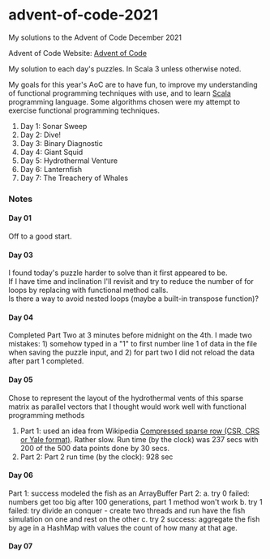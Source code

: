 # advent-of-code-2021
My solutions to the Advent of Code December 2021

Advent of Code Website:  [Advent of Code](https://adventofcode.com)

My solution to each day's puzzles.  In Scala 3 unless otherwise noted.

My goals for this year's AoC are to have fun, to improve my understanding of functional
programming techniques with use, and to learn [Scala](https://www.scala-lang.org) programming language.
Some algorithms chosen were my attempt to exercise functional programming techniques.

1. Day  1: Sonar Sweep
2. Day  2: Dive!
3. Day  3: Binary Diagnostic
4. Day  4: Giant Squid
5. Day  5: Hydrothermal Venture
6. Day  6: Lanternfish
7. Day  7: The Treachery of Whales

### Notes
#### Day 01
Off to a good start.

#### Day 03
I found today's puzzle harder to solve than it first appeared to be.  
If I have time and inclination I'll revisit and 
try to reduce the number of for loops by replacing with functional method calls.  
Is there a way to avoid nested loops (maybe a built-in transpose function)?

#### Day 04
Completed Part Two at 3 minutes before midnight on the 4th.  I made two mistakes: 1) somehow
typed in a "1" to first number line 1 of data in the file when saving the puzzle input, 
and 2) for part two I did not reload the data after part 1 completed.  

#### Day 05
Chose to represent the layout of the hydrothermal vents of this sparse matrix 
as parallel vectors that I thought
would work well with functional programming methods

1. Part 1: used an idea from Wikipedia 
[Compressed sparse row (CSR, CRS or Yale format)](https://en.wikipedia.org/wiki/Sparse_matrix#Compressed_sparse_row_(CSR,_CRS_or_Yale_format)).
Rather slow.  Run time (by the clock) was 237 secs with 200 of the 500 data points done by 30 secs.
2. Part 2:  Part 2 run time (by the clock): 928 sec

#### Day 06
Part 1:  success modeled the fish as an ArrayBuffer
Part 2:
a. try 0 failed:  numbers get too big after 100 generations, part 1 method won't work
b. try 1 failed: try divide an conquer - create two threads and run have the fish simulation on one and rest on the other
c. try 2 success:  aggregate the fish by age in a HashMap with values the count of how many at that age.

#### Day 07
